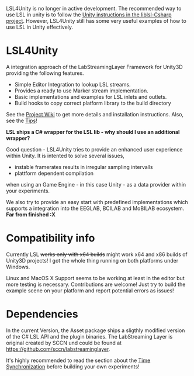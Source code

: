 LSL4Unity is no longer in active development. The recommended way to use LSL in unity is to follow the [Unity instructions in the liblsl-Csharp project](https://github.com/labstreaminglayer/liblsl-Csharp/blob/master/README-Unity.md). However, LSL4Unity still has some very useful examples of how to use LSL in Unity effectively.

# LSL4Unity
A integration approach of the LabStreamingLayer Framework for Unity3D providing the following features.

* Simple Editor Integration to lookup LSL streams. 
* Provides a ready to use Marker stream implementation.
* Basic implementations and examples for LSL inlets and outlets.
* Build hooks to copy correct platform library to the build directory

See the [Project Wiki](https://github.com/xfleckx/LSL4Unity/wiki) to get more details and installation instructions.
Also, see the [Tips](https://github.com/xfleckx/LSL4Unity/wiki/Tips-for-using-LSL4Unity)!

**LSL ships a C# wrapper for the LSL lib - why should I use an additional wrapper?**

Good question - LSL4Unity tries to provide an enhanced user experience within Unity.
It is intented to solve several issues,
* instable framerates results in irregular sampling intervalls
* plattform dependent compilation

when using an Game Engine - in this case Unity - as a data provider within your experiments.

We also try to provide an easy start with predefined implementations which supports a integration into the EEGLAB, BCILAB and MoBILAB ecosystem. **Far from finished :X**
 
# Compatibility info
Currently LSL ~~works only with x64 builds~~ might work x64 and x86 builds of Unity3D projects!
I got the whole thing running on both platforms under Windows. 
 
Linux and MacOS X Support seems to be working at least in the editor but more testing is necessary.
Contributions are welcome! Just try to build the example scene on your platform and report potential errors as issues! 

# Dependencies
In the current Version, the Asset package ships a sligthly modified version of the C# LSL API and the plugin binaries.
The LabStreaming Layer is original created by SCCN und could be found at <https://github.com/sccn/labstreaminglayer>.

It's highly recommended to read the section about the [Time Synchronization](https://labstreaminglayer.readthedocs.io/info/time_synchronization.html) before building your own experiments!

